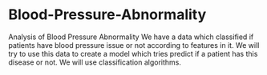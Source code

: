 # Blood-Pressure-Abnormality
Analysis of Blood Pressure Abnormality
We have a data which classified if patients have blood pressure issue or not according to features in it.
We will try to use this data to create a model which tries predict if a patient has this disease or not. 
We will use classification algorithms.
